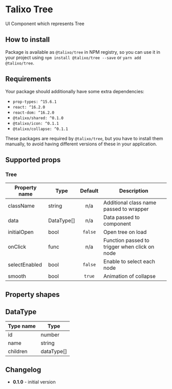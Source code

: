# Talixo Tree

UI Component which represents Tree

## How to install

Package is available as `@talixo/tree` in NPM registry, so you can use it in your project
using `npm install @talixo/tree --save` or `yarn add @talixo/tree`.

## Requirements

Your package should additionally have some extra dependencies:

- `prop-types: ^15.6.1`
- `react: ^16.2.0`
- `react-dom: ^16.2.0`
- `@talixo/shared: ^0.1.0`
- `@talixo/icon: ^0.1.1`
- `@talixo/collapse: ^0.1.1`

These packages are required by `@talixo/tree`, but you have to install them manually,
to avoid having different versions of these in your application.

## Supported props

### Tree

Property name | Type      | Default | Description                    
--------------|-----------|:-------:|--------------------------------
className     | string    | n/a     | Additional class name passed to wrapper
data          | DataType[]| n/a     | Data passed to component
initialOpen   | bool      | `false` | Open tree on load
onClick       | func      | n/a     | Function passed to trigger when click on node
selectEnabled | bool      | `false` | Enable to select each node
smooth        | bool      | `true`  | Animation of collapse

## Property shapes

## DataType

Type name       | Type              |
----------------|----------------------------------
id              |  number           | id of node
name            |  string           | name od node
children        |  dataType[]       | children of node

## Changelog

- **0.1.0** - initial version

